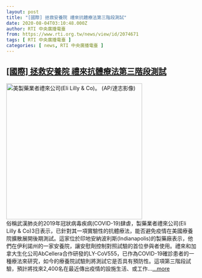 ```yaml
---
layout: post
title: "[國際] 拯救安養院 禮來抗體療法第三階段測試"
date: 2020-08-04T03:10:48.000Z
author: RTI 中央廣播電臺
from: https://www.rti.org.tw/news/view/id/2074671
tags: [ RTI 中央廣播電臺 ]
categories: [ news, RTI 中央廣播電臺 ]
---
```

<!--1596510648000-->
[[國際] 拯救安養院 禮來抗體療法第三階段測試](https://www.rti.org.tw/news/view/id/2074671)
------

<div>
<img src="https://static.rti.org.tw/assets/thumbnails/2020/08/04/2c19674651f885c50edd5efe926235d7.jpg" width="360" alt="美製藥業者禮來公司(Eli Lilly & Co)。 (AP/達志影像)" title="美製藥業者禮來公司(Eli Lilly & Co)。 (AP/達志影像)"><br>俗稱武漢肺炎的2019年冠狀病毒疾病(COVID-19)肆虐，製藥業者禮來公司(Eli Lilly &amp; Co)3日表示，已針對其一項實驗性的抗體療法，能否避免疫情在美國療養院擴散展開後期測試。這家位於印地安納波利斯(Indianapolis)的製藥廠表示，他們在伊利諾州的一家安養院，讓安慰劑控制對照試驗的首位參與者使用。禮來和加拿大生化公司AbCellera合作研發的LY-CoV555，已作為COVID-19確診患者的一種療法來研究，如今的療養院試驗則將測試它是否具有預防性。這項第三階段試驗，預計將找來2,400名在最近傳出疫情的設施生活、或工作...<a target="_blank" href="https://www.rti.org.tw/news/view/id/2074671">...more</a>
</div>
